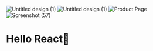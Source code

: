 ![Untitled design (1)](https://github.com/CodeWithPiece/React-Js/assets/145927850/1ce8ed71-5a4a-4884-9ef9-a22ae0feb049)
![Untitled design (1)](https://github.com/CodeWithPiece/React-Js/assets/145927850/407998e7-4636-491d-a229-c879ab762068)
![Product Page](https://github.com/CodeWithPiece/React-Js/assets/145927850/1a2ee789-67b2-4fb9-8e1b-6740b7a754bd)
![Screenshot (57)](https://github.com/CodeWithPiece/React-Js/assets/145927850/98b3e5f3-8533-435a-a48f-2e1006097f8e)

<h1 align="left">Hello React👋 </h1>
